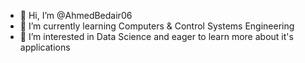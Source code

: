 - 👋 Hi, I’m @AhmedBedair06
- 🌱 I’m currently learning Computers & Control Systems Engineering
- 👀 I’m interested in Data Science and eager to learn more about it's applications

<!---
AhmedBedair06/AhmedBedair06 is a ✨ special ✨ repository because its `README.md` (this file) appears on your GitHub profile.
You can click the Preview link to take a look at your changes.
--->
